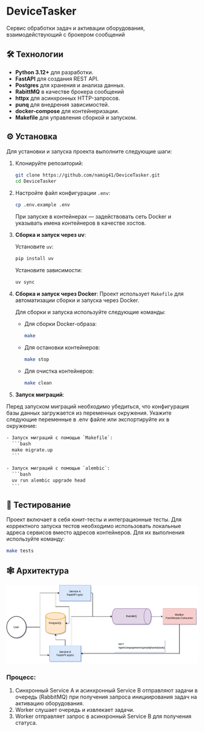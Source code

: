 # DeviceTasker

Сервис обработки задач и активации оборудования, взаимодействующий с брокером сообщений

## 🛠️ Технологии

- **Python 3.12+** для разработки.
- **FastAPI** для создания REST API.
- **Postgres** для хранения и анализа данных.
- **RabittMQ** в качестве брокера сообщений
- **httpx** для асинхронных HTTP-запросов.
- **punq** для внедрения зависимостей.
- **docker-compose** для контейнеризации.
- **Makefile** для управления сборкой и запуском.

## ⚙️ Установка

Для установки и запуска проекта выполните следующие шаги:

1. Клонируйте репозиторий:
    ```bash
    git clone https://github.com/namig41/DeviceTasker.git
    cd DeviceTasker
    ```

2. Настройте файл конфигурации `.env`:
    ```bash
    cp .env.example .env
    ```

    При запуске в контейнерах — задействовать сеть Docker и указывать имена контейнеров в качестве хостов.

3. **Сборка и запуск через uv**:

    Установите `uv`:

    ```bash
    pip install uv
    ```
    Установите зависимости:

    ```bash
    uv sync
    ```

4. **Сборка и запуск через Docker**:
    Проект использует `Makefile` для автоматизации сборки и запуска через Docker.

    Для сборки и запуска используйте следующие команды:

    - Для сборки Docker-образа:
      ```bash
      make
      ```

    - Для остановки контейнеров:
      ```bash
      make stop
      ```

    - Для очистка контейнеров:
      ```bash
      make clean
      ```

5. **Запуск миграций**:

Перед запуском миграций необходимо убедиться, что конфигурация базы данных загружается из переменных окружения. Укажите следующие переменные в .env файле или экспортируйте их в окружение:

    - Запуск миграций с помощью `Makefile`:
      ```bash
      make migrate.up
      ```

    - Запуск миграций с помощью `alembic`:
      ```bash
      uv run alembic upgrade head
      ```

## 🧪 Тестирование

Проект включает в себя юнит-тесты и интеграционные тесты. Для корректного запуска тестов необходимо использовать локальные адреса сервисов вместо адресов контейнеров. Для их выполнения используйте команду:

```bash
make tests
```

## 🕸 Архитектура

![Architecture Diagram](assets/architecture.png)

### Процесс:

1. Синхронный Service A и асинхронный Service B отправляют задачи в очередь (RabbitMQ) при получения запроса инициирования задач на активацию оборудования.
2. Worker слушает очередь и извлекает задачи.
3. Worker отправляет запрос в асинхронный Service B для получения статуса.
